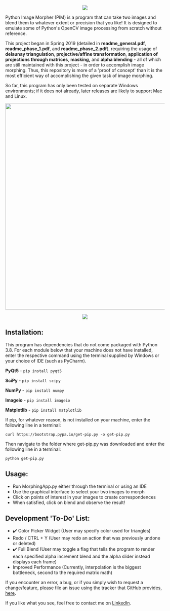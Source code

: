 <p align="center">
  <img src="https://i.imgur.com/SLDEtSR.png"><br>
</p>

Python Image Morpher (PIM) is a program that can take two images and blend them to whatever extent or precision that you like!
It is designed to emulate some of Python's OpenCV image processing from scratch without reference.

This project began in Spring 2019 (detailed in <b>readme_general.pdf</b>, <b>readme_phase_1.pdf</b>, and <b>readme_phase_2.pdf</b>),
 requiring the usage of <b>delaunay triangulation</b>, <b>projective/affine transformation</b>, <b>application of projections 
 through matrices</b>, <b>masking,</b> and <b>alpha blending</b> - all of which are still maintained with this project - in order 
 to accomplish image morphing. Thus, this repository is more of a 'proof of concept' than it is the most efficient way of 
 accomplishing the given task of image morphing. 
 
 So far, this program has only been tested on separate Windows environments; 
 if it does not already, later releases are likely to support Mac and Linux.

<p align="center">
  <img width="650" height="651" src="https://i.imgur.com/1yO5slA.png"><br>
</p>

<p align="center">
    <img src="https://media3.giphy.com/media/ibAOyLgNhxnWHuKvZn/giphy.gif"><br>
</p>

## Installation:
This program has dependencies that do not come packaged with Python 3.8. For each module below that your machine does not have installed, enter the respective command using the terminal supplied by Windows or your choice of IDE (such as PyCharm).

<b>PyQt5</b> - ```pip install pyqt5```

<b>SciPy</b> - ```pip install scipy```

<b>NumPy</b> - ```pip install numpy```

<b>Imageio</b> - ```pip install imageio```

<b>Matplotlib</b> - ```pip install matplotlib```

If pip, for whatever reason, is not installed on your machine, enter the following line in a terminal:
```
curl https://bootstrap.pypa.io/get-pip.py -o get-pip.py
```
Then navigate to the folder where get-pip.py was downloaded and enter the following line in a terminal:
```
python get-pip.py
```

## Usage:
- Run MorphingApp.py either through the terminal or using an IDE
- Use the graphical interface to select your two images to morph
- Click on points of interest in your images to create correspondences
- When satisfied, click on blend and observe the result!

## Development 'To-Do' List:
- :heavy_check_mark: Color Picker Widget (User may specify color used for triangles)
- Redo / CTRL + Y (User may redo an action that was previously undone or deleted)
- :heavy_check_mark: Full Blend (User may toggle a flag that tells the program to render each specified alpha increment blend and the alpha slider instead displays each frame)
- Improved Performance (Currently, interpolation is the biggest bottleneck, second to the required matrix math)

If you encounter an error, a bug, or if you simply wish to request a change/feature, please file an issue using the tracker that GitHub provides, [here](https://github.com/ddowd97/Morphing/issues).

If you like what you see, feel free to contact me on [LinkedIn](https://www.linkedin.com/in/davidmilesdowd/).
